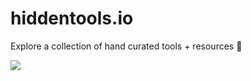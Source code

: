 <h1>hiddentools.io</h1>
<p>Explore a collection of hand curated tools + resources 🚀</p>
<img src="https://i.ibb.co/bJng3J7/screely-1613054193117.png">
